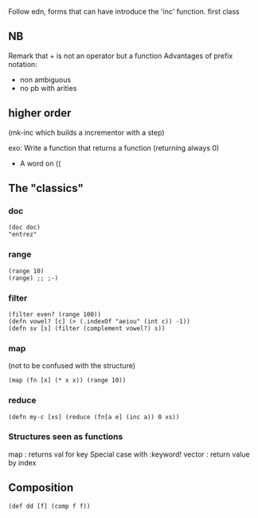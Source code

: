 
Follow edn, forms that can have introduce the 'inc' function.
first class

## NB
Remark that + is not an operator but a function
Advantages of prefix notation:
* non ambiguous
* no pb with arities

## higher order

(mk-inc which builds a incrementor with a step)

exo: 
Write a function that returns a function (returning always 0)

* A word on (( 

## The "classics"

### doc
```
(doc doc)
"entrez"
```

### range
```
(range 10)
(range) ;; ;-)
```

### filter

```
(filter even? (range 100))
(defn vowel? [c] (> (.indexOf "aeiou" (int c)) -1))
(defn sv [s] (filter (complement vowel?) s))
```

### map
(not to be confused with the structure)

```
(map (fn [x] (* x x)) (range 10))
```

### reduce
 
```
(defn my-c [xs] (reduce (fn[a e] (inc a)) 0 xs))
```

### Structures seen as functions
map : returns val for key
Special case with :keyword!
vector : return value by index

## Composition

```
(def dd [f] (comp f f))
```
